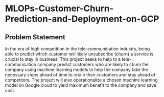 # MLOPs-Customer-Churn-Prediction-and-Deployment-on-GCP
## Problem Statement
In the era of high competition in the tele-communication industry, being able to predict which customer will likely unsubscribe (churn) a service is crucial to stay in business. 
This project seeks to help to a tele-communication company predict customers who are likely to churn the company using machine learning models to help the company take the necessary steps ahead of time to retain their customers and stay ahead of competitors. 
The project will also operationalize a chosen machine learning model on Google cloud to yield maximum benefit to the company and save cost.
